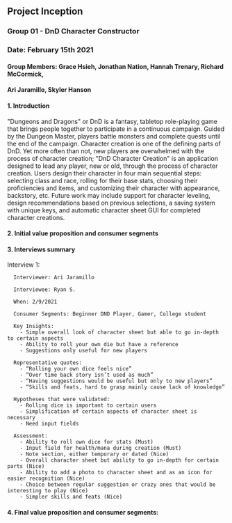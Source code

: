 ## Project Inception

### Group 01 - DnD Character Constructor
### Date: February 15th 2021
#### Group Members: Grace Hsieh, Jonathan Nation, Hannah Trenary, Richard McCormick,
#### Ari Jaramillo, Skyler Hanson


#### **1. Introduction**

"Dungeons and Dragons" or DnD is a fantasy, tabletop role-playing game
that brings people together to participate in a continuous campaign.
Guided by the Dungeon Master, players battle monsters and complete quests until
the end of the campaign. Character creation is one of the defining parts of DnD.
Yet more often than not, new players are overwhelmed with the process of
character creation; "DnD Character Creation" is an application designed to lead
any player, new or old, through the process of character creation. Users design
their character in four main sequential steps: selecting class and race,
rolling for their base stats, choosing their proficiencies and items, and
customizing their character with appearance, backstory, etc. Future work may
include support for character leveling, design recommendations based on previous
selections, a saving system with unique keys, and automatic character sheet GUI
for completed character creations.

#### **2. Initial  value  proposition  and  consumer  segments**

#### **3. Interviews summary**
   Interview 1:

      Interviewer: Ari Jaramillo

      Interviewee: Ryan S.

      When: 2/9/2021

      Consumer Segments: Beginner DND Player, Gamer, College student

      Key Insights:
        - Simple overall look of character sheet but able to go in-depth to certain aspects
        - Ability to roll your own die but have a reference
        - Suggestions only useful for new players

      Representative quotes:
        - “Rolling your own dice feels nice”
        - “Over time back story isn’t used as much”
        - “Having suggestions would be useful but only to new players”
        - “Skills and feats, hard to grasp mainly cause lack of knowledge”

      Hypotheses that were validated:
        - Rolling dice is important to certain users
        - Simplification of certain aspects of character sheet is necessary 
        - Need input fields

      Assessment: 
        - Ability to roll own dice for stats (Must)
        - Input field for health/mana during creation (Must)
        - Note section, either temporary or dated (Nice)
        - Overall character sheet but ability to go in-depth for certain parts (Nice)
        - Ability to add a photo to character sheet and as an icon for easier recognition (Nice)
        - Choice between regular suggestion or crazy ones that would be interesting to play (Nice)
        - Simpler skills and feats (Nice)
    
   
#### 4. Final  value  proposition  and  consumer  segments:
